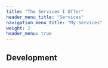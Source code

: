 ```yaml
---
title: "The Services I Offer"
header_menu_title: "Services"
navigation_menu_title: "My Services"
weight: 2
header_menu: true
---
```


## Development


